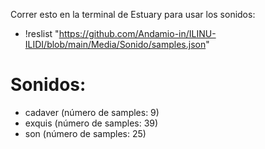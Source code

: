 Correr esto en la terminal de Estuary para usar los sonidos:

+ !reslist "https://github.com/Andamio-in/ILINU-ILIDI/blob/main/Media/Sonido/samples.json"


# Sonidos:
+ cadaver (número de samples: 9)
+ exquis (número de samples: 39)
+ son (número de samples: 25)

